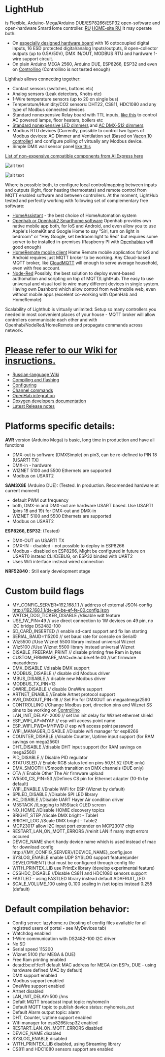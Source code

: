 # LightHub
is Flexible, Arduino-Mega/Arduino DUE/ESP8266/ESP32 open-software and open-hardware SmartHome controller. [RU](https://geektimes.ru/post/295109/) [HOME-site RU](http://lazyhome.ru)
It may operate both: 
* On [especially designed hardware board](http://www.lazyhome.ru/index.php/featurerequest) with 16 optocoupled digital inputs, 16 ESD protected digital/analog Inputs/outputs, 8 open-collector outputs (up to 0.5A/50V), DMX IN/OUT, MODBUS RTU and hardware 1-wire support circuit.
* On plain Arduino MEGA 2560, Arduino DUE, ESP8266, ESP32 and even on [Controllino](http://controllino.biz/)
(Controllino is not tested enough)

Lighthub allows connecting together:
* Contact sensors (switches, buttons etc)
* Analog sensors (Leak detectors, Knobs etc)
* 1-Wire temperature sensors (up to 20 on single bus)
* Temperature/Humidity/CO2 sensors: DHT22, CS811, HDC1080 and any type of Modbus connected devices
* Standard nonexpensive Relay board with TTL inputs, [like this](http://ali.pub/2zlosh) to control AC powered lamps, floor heaters, boilers etc
* [Standard nonexpensive LED dimmers](http://ali.pub/2zlokp) and [AC DMX-512 dimmers](http://ali.pub/2zlont)
* Modbus RTU devices (Currently, possible to control two types of Modbus devices: AC Dimmer and Ventilation set (Based on [Vacon 10 controller](http://files.danfoss.com/download/Drives/Vacon-10-Quick-Guide-DPD00714F1-UK.pdf)) and configure polling of virtually any Modbus device. 
* Simple DMX wall sensor panel [like this](http://ali.pub/2zlohe)

[List of non-expensive compatible components from AliExpress here](http://ppv.alipromo.com/custom/promo.php?hash=pjagwaovaero6vkeabjpkpvy4gznbgkc&landing_id=39661)

![alt text](LightHub.png "LightHub application diagram")


![alt text](docs/LightHubAppDiagram.png "LightHub application diagram")

Where is possible both, to configure local control/mapping between inputs and outputs (light, floor heating thermostats) and remote control from MQTT enabled software and between controllers. At the moment, LightHub tested and perfectly working with following set of complementary free software:
* [HomeAssistant](https://www.home-assistant.io) - the best choice of HomeAutomation system
* [Openhab or Openhab2 Smarthome software](http://www.openhab.org/)
Openhab provides own native mobile app both, for IoS and Android, and even allow you to use Apple's HomeKit and Google Home to say "Siri, turn on light in bedroom" or "Hey Google, set bedroom light to Red" but requires some server to be installed in-premises (Raspberry PI with [Openhabian](https://docs.openhab.org/installation/openhabian) will good enough)
* [HomeRemote mobile client](http://thehomeremote.com/)
Home Remote mobile applicatios for IoS and Android requires just MQTT broker to be working. Any Cloud-based MQTT broker, like [CloudMQTT](https://www.cloudmqtt.com/) will enough to serve average household, even with free account. 
* [Node-Red](https://nodered.org/)  Possibly, the best solution to deploy event-based authomation and scripting on top of MQTT/LightHub. The easy to use universal and visual tool to wire many different devices in single system. Having own Dashbord which allow control from web/mobile web, even without mobile apps (excelent co-working with OpenHab and HomeRemote)

Scalability of Lighthub is virtually unlimited: Setup so many controllers you needed in most convenient places of your house - MQTT broker will allow controllers communicate each other and with Openhab/NodeRed/HomeRemote and propagate commands across network.

# [Please refer to our Wiki for insructions.](https://github.com/anklimov/lighthub/wiki/Configuring)
* [Russian-language Wiki](https://www.lazyhome.ru/dokuwiki/doku.php)
* [Compiling and flashing](https://github.com/anklimov/lighthub/wiki/Compiling-and-flashing)
* [Configuring](https://github.com/anklimov/lighthub/wiki/Configuring)
* [Channel commands](https://github.com/anklimov/lighthub/wiki/Channel-commands)
* [OpenHab integration](https://github.com/anklimov/lighthub/wiki/OpenHab--integration)
* [Doxygen developers documentation](https://anklimov.github.io/lighthub/docs/html/index.html)
* [Latest Release notes](https://github.com/anklimov/lighthub/releases/tag/v3.0.0)

# Platforms specific details:

**AVR** version (Arduino Mega) is basic, long time in production and have all functions
* DMX-out is software (DMXSimple) on pin3, can be re-defined to PIN 18 (USART1 TX)
* DMX-in - hardware
* WIZNET 5100 and 5500 Ethernets are supported
* Modbus on USART2

**SAM3X8E** (Arduino DUE): (Tested. In production. Recomended hardware at current moment)
* default PWM out frequency
* both, DMX-in and DMX-out are hardware USART based. Use USART1 (pins 18 and 19) for DMX-out and DMX-in
* WIZNET 5100 and 5500 Ethernets are supported
* Modbus on USART2

**ESP8266, ESP32**: (Tested)
* DMX-OUT on USART1 TX
* DMX-IN - disabled - not possible to deploy in ESP8266
* Modbus - disabled on ESP8266, Might be configured in future on USART0 instead CLI/DEBUG, on ESP32 binded with UART2
* Uses Wifi interface instead wired connection

**NRF52840** : Still early development stage

# Custom build flags

* MY_CONFIG_SERVER=192.168.1.1 // address of external JSON-config http://192.168.1.1/de-ad-be-ef-fe-00.config.json
* WATCH_DOG_TICKER_DISABLE //disable wdt feature
* USE_1W_PIN=49 // use direct connection to 1W devices on 49 pin, no I2C bridge DS2482-100
* SD_CARD_INSERTED // enable sd-card support and fix lan starting
* SERIAL_BAUD=115200 // set baud rate for console on Serial0
* Wiz5500 //Use Wiznet 5500 library instead universal Wiznet
* Wiz5100 //Use Wiznet 5500 library instead universal Wiznet
* DISABLE_FREERAM_PRINT // disable printing free Ram in bytes
* CUSTOM_FIRMWARE_MAC=de:ad:be:ef:fe:00 //set firmware macaddress
* DMX_DISABLE //disable DMX support
* MODBUS_DISABLE // disable old Modbus driver 
* MBUS_DISABLE  // disable new Modbus driver 
* MODBUS_TX_PIN=13
* OWIRE_DISABLE // disable OneWire support
* ARTNET_ENABLE //Enable Artnet protocol support
* AVR_DMXOUT_PIN=18 // Set Pin for DMXOUT on megaatmega2560
* CONTROLLINO //Change Modbus port, direction pins and Wiznet SS pins to be working on [Controllino](http://controllino.biz/)
* LAN_INIT_DELAY=2000 // set lan init delay for Wiznet ethernet shield
* ESP_WIFI_AP=MYAP // esp wifi access point name
* ESP_WIFI_PWD=MYPWD // esp wifi access point password
* WIFI_MANAGER_DISABLE //Disable wifi manager for esp8266
* COUNTER_DISABLE //disable Counter, Uptime input support (for RAM savings on mega2560)
* DHT_DISABLE //disable DHT input support (for RAM savings on mega2560)
* PID_DISABLE // Disable PID regulator
* STATUSLED // Enable RGB status led on pins 50,51,52 (DUE only)
* DMX_SMOOTH //Smooth transition on DMX channels (DUE only)
* OTA // Enable Other The Air firmware upload
* W5500_CS_PIN=53 //Defines CS pin for Ethernet adapter (10-th by default)
* WIFI_ENABLE //Enable WiFi for ESP (Wiznet by default)
* SPILED_DISABLE //Disable SPI LED library
* AC_DISABLE //Disable UART Hayer Air condition driver
* M5STACK //Logging to M5Stack OLED screen
* NO_HOMIE //Disable HOMIE discovery topics
* BRIGHT_STEP //Scale DMX bright - Table1
* BRIGHT_LOG //Scale DMX bright - Table2
* MCP23017 allow I2C input port extender on MCP23017 chip
* RESTART_LAN_ON_MQTT_ERRORS //reinit LAN if many mqtt errors occured
* DEVICE_NAME short handy device name which is used instead of mac for download config http://{MY_CONFIG_SERVER}/{DEVICE_NAME}_config.json
* SYSLOG_ENABLE enable UDP SYSLOG support feature(under DEVELOPMENT) that must be configured through config file
* WITH_PRINTEX_LIB use PrintEx library (develop experimental feature)
* CSSHDC_DISABLE //Disable CS811 and HDC1080 sensors support
* FASTLED - using FASTLED library instead default ADAFRUIT_LED
* SCALE_VOLUME_100 using 0..100 scaling in /set topics instead 0.255 (default)




# Default compilation behavior:
* Config server: lazyhome.ru (hosting of config files available for all registred users of portal - see MyDevices tab)
* Watchdog enabled
* 1-Wire communication with DS2482-100 I2C driver
* No SD
* Serial speed 115200
* Wiznet 5100 (for MEGA & DUE)
* Free Ram printing enabled
* de:ad:be:ef:fe:ff default MAC address for MEGA (on ESPx, DUE - using hardware defined MAC by default) 
* DMX support enabled
* Modbus support enabled
* OneWire support enabled
* Artnet disabled
* LAN_INIT_DELAY=500 //ms
* Defailt MQTT broadcast input topic: myhome/in
* Default MQTT topic to publish device status: myhome/s_out
* Default Alarm output topic: alarm
* DHT, Counter, Uptime support enabled
* Wifi manager for esp8266/esp32 enabled
* RESTART_LAN_ON_MQTT_ERRORS disabled
* DEVICE_NAME disabled
* SYSLOG_ENABLE disabled
* WITH_PRINTEX_LIB disabled, using Streaming library
* CS811 and HDC1080 sensors support are enabled

